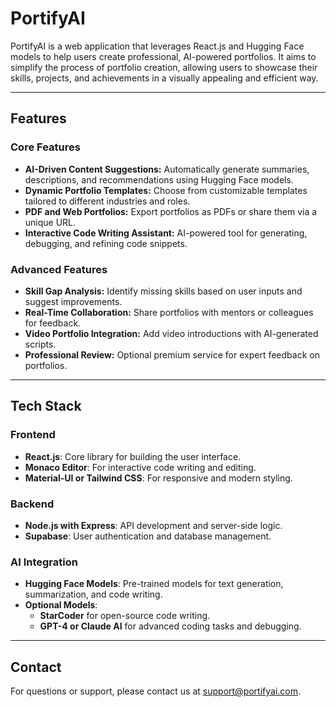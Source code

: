# PortifyAI

PortifyAI is a web application that leverages React.js and Hugging Face models to help users create professional, AI-powered portfolios. It aims to simplify the process of portfolio creation, allowing users to showcase their skills, projects, and achievements in a visually appealing and efficient way.

---

## Features

### Core Features
- **AI-Driven Content Suggestions:** Automatically generate summaries, descriptions, and recommendations using Hugging Face models.
- **Dynamic Portfolio Templates:** Choose from customizable templates tailored to different industries and roles.
- **PDF and Web Portfolios:** Export portfolios as PDFs or share them via a unique URL.
- **Interactive Code Writing Assistant:** AI-powered tool for generating, debugging, and refining code snippets.

### Advanced Features
- **Skill Gap Analysis:** Identify missing skills based on user inputs and suggest improvements.
- **Real-Time Collaboration:** Share portfolios with mentors or colleagues for feedback.
- **Video Portfolio Integration:** Add video introductions with AI-generated scripts.
- **Professional Review:** Optional premium service for expert feedback on portfolios.

---

## Tech Stack

### Frontend
- **React.js**: Core library for building the user interface.
- **Monaco Editor**: For interactive code writing and editing.
- **Material-UI or Tailwind CSS**: For responsive and modern styling.

### Backend
- **Node.js with Express**: API development and server-side logic.
- **Supabase**: User authentication and database management.

### AI Integration
- **Hugging Face Models**: Pre-trained models for text generation, summarization, and code writing.
- **Optional Models**:
  - **StarCoder** for open-source code writing.
  - **GPT-4 or Claude AI** for advanced coding tasks and debugging.

---



## Contact
For questions or support, please contact us at [support@portifyai.com](mailto:support@portifyai.com).

